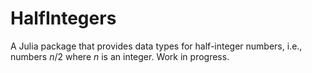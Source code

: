# HalfIntegers

A Julia package that provides data types for half-integer numbers, i.e., numbers _n_/2 where _n_ is an integer. Work in progress.
